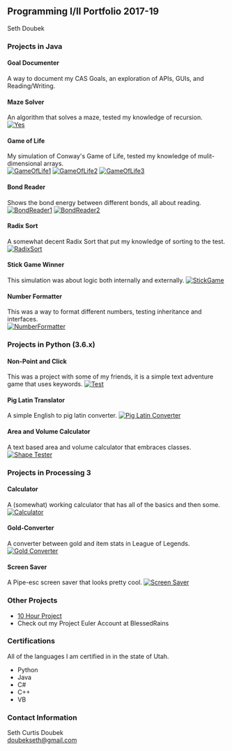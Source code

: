 ## Programming I/II Portfolio 2017-19  
Seth Doubek

### Projects in Java
#### Goal Documenter
A way to document my CAS Goals, an exploration of APIs, GUIs, and Reading/Writing.

#### Maze Solver
An algorithm that solves a maze, tested my knowledge of recursion.  
[![Yes](https://github.com/DoubekSeth/Programming17-18/blob/master/Images/MazeSolver.png?raw=true)](https://github.com/DoubekSeth/ProgrammingII/tree/master/Maze%20Solver)

#### Game of Life
My simulation of Conway's Game of Life, tested my knowledge of mulit-dimensional arrays.  
[![GameOfLife1](https://github.com/DoubekSeth/Programming17-18/blob/master/Images/GameOfLife1.PNG?raw=true)](https://github.com/DoubekSeth/ProgrammingII/tree/master/GameOfLife)
[![GameOfLife2](https://github.com/DoubekSeth/Programming17-18/blob/master/Images/GameOfLife2.PNG?raw=true)](https://github.com/DoubekSeth/ProgrammingII/tree/master/GameOfLife)
[![GameOfLife3](https://github.com/DoubekSeth/Programming17-18/blob/master/Images/GameOfLife3.PNG?raw=true)](https://github.com/DoubekSeth/ProgrammingII/tree/master/GameOfLife)

#### Bond Reader
Shows the bond energy between different bonds, all about reading.  
[![BondReader1](https://github.com/DoubekSeth/Programming17-18/blob/master/Images/BondReader1.PNG?raw=true)](https://github.com/DoubekSeth/ProgrammingII/tree/master/BondReader)
[![BondReader2](https://github.com/DoubekSeth/Programming17-18/blob/master/Images/BondReader2.PNG?raw=true)](https://github.com/DoubekSeth/ProgrammingII/tree/master/BondReader)

#### Radix Sort
A somewhat decent Radix Sort that put my knowledge of sorting to the test.  
[![RadixSort](https://github.com/DoubekSeth/Programming17-18/blob/master/Images/RadixSort.PNG?raw=true)](https://github.com/DoubekSeth/ProgrammingII/tree/master/RadixSort)

#### Stick Game Winner
This simulation was about logic both internally and externally. 
[![StickGame](https://github.com/DoubekSeth/Programming17-18/blob/master/Images/StickGame.PNG?raw=true)](https://github.com/DoubekSeth/ProgrammingII/tree/master/Stick%20Game%20Winner)

#### Number Formatter
This was a way to format different numbers, testing inheritance and interfaces.  
[![NumberFormatter](https://github.com/DoubekSeth/Programming17-18/blob/master/Images/NumberFormatter.PNG?raw=true)](https://github.com/DoubekSeth/ProgrammingII/tree/master/NumberFormatter)

### Projects in Python (3.6.x)
#### Non-Point and Click
This was a project with some of my friends, it is a simple text adventure game that uses keywords. 
[![Test](https://github.com/DoubekSeth/NonPointAndClick/blob/master/Images/NonPointAndClick.png?raw=true)](https://github.com/DoubekSeth/NonPointAndClick)

#### Pig Latin Translator
A simple English to pig latin converter. 
[![Pig Latin Converter](https://github.com/DoubekSeth/Programming17-18/blob/master/Images/PigLatin.png?raw=true)](https://github.com/DoubekSeth/PigLatin)

#### Area and Volume Calculator
A text based area and volume calculator that embraces classes. 
[![Shape Tester](https://github.com/DoubekSeth/Programming17-18/blob/master/Images/ShapeTester.png?raw=true)](https://github.com/DoubekSeth/ShapeTester)

### Projects in Processing 3
#### Calculator
A (somewhat) working calculator that has all of the basics and then some.
[![Calculator](https://github.com/DoubekSeth/Programming17-18/blob/master/Images/Calculator.png?raw=true)](https://github.com/DoubekSeth/Calculator)

#### Gold-Converter
A converter between gold and item stats in League of Legends.
[![Gold Converter](https://github.com/DoubekSeth/Programming17-18/blob/master/Images/GoldConverter.png?raw=true)](https://github.com/DoubekSeth/GoldConverter)

#### Screen Saver
A Pipe-esc screen saver that looks pretty cool.
[![Screen Saver](https://github.com/DoubekSeth/Programming17-18/blob/master/Images/ScreenSaver.png?raw=true)](https://github.com/DoubekSeth/ScreenSaver)

### Other Projects
<script type = "text/javascript">
</script>
* [10 Hour Project](https://github.com/DoubekSeth/10HourProject)  
* Check out my Project Euler Account at BlessedRains

### Certifications
All of the languages I am certified in in the state of Utah.
* Python
* Java
* C#
* C++
* VB

### Contact Information
Seth Curtis Doubek  
doubekseth@gmail.com
